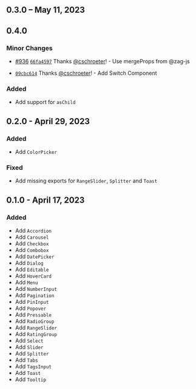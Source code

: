 ## 0.3.0 – May 11, 2023

## 0.4.0

### Minor Changes

- [#936](https://github.com/chakra-ui/ark/pull/936) [`66fa4597`](https://github.com/chakra-ui/ark/commit/66fa459710c01f842701ab0525a1a19d5be5e615) Thanks [@cschroeter](https://github.com/cschroeter)! - Use mergeProps from @zag-js

- [`09cbc614`](https://github.com/chakra-ui/ark/commit/09cbc61413bef1bbb4c885e95ab3a8ab87d53884) Thanks [@cschroeter](https://github.com/cschroeter)! - Add Switch Component

### Added

- Add support for `asChild`

## 0.2.0 - April 29, 2023

### Added

- Add `ColorPicker`

### Fixed

- Add missing exports for `RangeSlider`, `Splitter` and `Toast`

## 0.1.0 - April 17, 2023

### Added

- Add `Accordion`
- Add `Carousel`
- Add `Checkbox`
- Add `Combobox`
- Add `DatePicker`
- Add `Dialog`
- Add `Editable`
- Add `HoverCard`
- Add `Menu`
- Add `NumberInput`
- Add `Pagination`
- Add `PinInput`
- Add `Popover`
- Add `Pressable`
- Add `RadioGroup`
- Add `RangeSlider`
- Add `RatingGroup`
- Add `Select`
- Add `Slider`
- Add `Splitter`
- Add `Tabs`
- Add `TagsInput`
- Add `Toast`
- Add `Tooltip`
